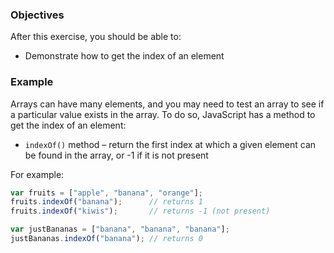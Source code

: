 <!--{ ids:[189], language:'JavaScript', type:'workshop', order: 8, name:'Get Element Index', description:'Get index of an element' } -->

### Objectives

After this exercise, you should be able to:

- Demonstrate how to get the index of an element

### Example

Arrays can have many elements, and you may need to test an array to see if a particular value exists in the array. To do so, JavaScript has a method to get the index of an element:

- `indexOf()` method – return the first index at which a given element can be found in the array, or -1 if it is not present

For example:

```js
var fruits = ["apple", "banana", "orange"];
fruits.indexOf("banana");      // returns 1
fruits.indexOf("kiwis");       // returns -1 (not present)

var justBananas = ["banana", "banana", "banana"];
justBananas.indexOf("banana"); // returns 0
```
